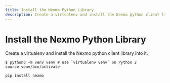 ```yaml
---
title: Install the Nexmo Python Library
description: Create a virtualenv and install the Nexmo python client library
---
```


# Install the Nexmo Python Library

Create a virtualenv and install the Nexmo python client library into it.

```
$ python3 -m venv venv # use `virtualenv venv` on Python 2
source venv/bin/activate
 
pip install nexmo
```